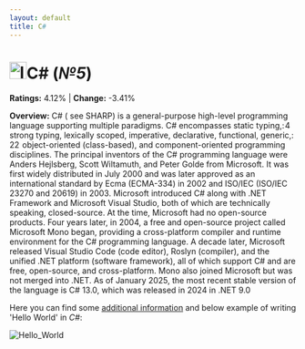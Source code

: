 ```yaml
---
layout: default
title: C#
---
```


# <img src="https://logodix.com/logo/1137946.png" alt="logo" width="30"/>**C#** (_№5_) 

**Ratings:** 4.12% | **Change:** -3.41% 

**Overview:** C# ( see SHARP) is a general-purpose high-level programming language supporting multiple paradigms. C# encompasses static typing,: 4  strong typing, lexically scoped, imperative, declarative, functional, generic,: 22  object-oriented (class-based), and component-oriented programming disciplines.
The principal inventors of the C# programming language were Anders Hejlsberg, Scott Wiltamuth, and Peter Golde from Microsoft. It was first widely distributed in July 2000 and was later approved as an international standard by Ecma (ECMA-334) in 2002 and ISO/IEC (ISO/IEC 23270 and 20619) in 2003. Microsoft introduced C# along with .NET Framework and Microsoft Visual Studio, both of which are technically speaking, closed-source. At the time, Microsoft had no open-source products. Four years later, in 2004, a free and open-source project called Microsoft Mono began, providing a cross-platform compiler and runtime environment for the C# programming language. A decade later, Microsoft released Visual Studio Code (code editor), Roslyn (compiler), and the unified .NET platform (software framework), all of which support C# and are free, open-source, and cross-platform. Mono also joined Microsoft but was not merged into .NET.
As of January 2025, the most recent stable version of the language is C# 13.0, which was released in 2024 in .NET 9.0



Here you can find some [additional information](https://en.wikipedia.org/wiki/C_Sharp_(programming_language)) and below example of writing 'Hello World' in _C#_: 

![Hello_World](https://res.cloudinary.com/dmsxwwfb5/image/upload/v1589883956/output-hello-world-csharp-program-min.png)
